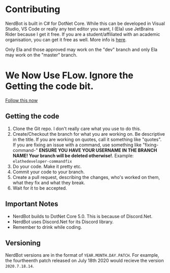 # Contributing

 NerdBot is built in C# for DotNet Core. While this can be developed in Visual Studio, VS Code or really any text editor you want, I (Ela) use JetBrains Rider because I get it free. If you are a student/affiliated with an academic organisation, you can get it free as well. More info is [here](https://www.jetbrains.com/community/education/#students). 
 
 Only Ela and those approved may work on the "dev" branch and only Ela may work on the "master" branch.

# We Now Use FLow. Ignore the Getting the code bit.
[Follow this now](https://www.atlassian.com/git/tutorials/comparing-workflows/gitflow-workflow)


## Getting the code

1. Clone the Git repo. I don't really care what you use to do this.
2. Create/Checkout the branch for what you are working on. Be descriptive in the title. If you are working on quotes, call it something like "quotes". If you are fixing an issue with a command, use something like "fixing-command-<commandname>" **ENSURE YOU HAVE YOUR USERNAME IN THE BRANCH NAME! Your branch will be deleted otherwise!**. Example: `elathedeveloper-commandfix`
3. Do your code. Make it pretty etc.
4. Commit your code to your branch.
5. Create a pull request, describing the changes, who's worked on them, what they fix and what they break.
6. Wait for it to be accepted.



## Important Notes

- NerdBot builds to DotNet Core 5.0. This is because of Discord.Net.
- NerdBot uses Discord.Net for its Discord library.
- Remember to drink while coding.

## Versioning
NerdBot versions are in the format of `YEAR.MONTH.DAY.PATCH`. For example, the fourtheenth patch released on July 18th 2020 would recieve the version `2020.7.18.14`.
